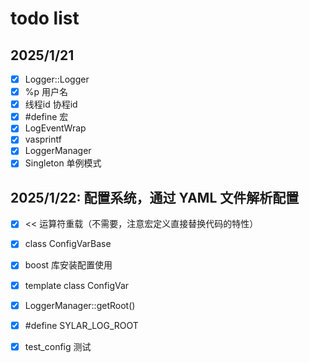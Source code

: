 # todo list
## 2025/1/21
- [x] Logger::Logger
- [x] %p 用户名
- [x] 线程id 协程id
- [x] #define 宏
- [x] LogEventWrap 	
- [x] vasprintf
- [x] LoggerManager
- [x] Singleton 单例模式

## 2025/1/22: 配置系统，通过 YAML 文件解析配置
- [x] << 运算符重载（不需要，注意宏定义直接替换代码的特性）
- [x] class ConfigVarBase
- [x] boost 库安装配置使用
- [x] template class ConfigVar
- [x] LoggerManager::getRoot()
- [x] #define SYLAR_LOG_ROOT
- [x] test_config 测试

